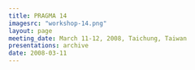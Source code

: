 ```yaml
---
title: PRAGMA 14 
imagesrc: "workshop-14.png"
layout: page
meeting_date: March 11-12, 2008, Taichung, Taiwan
presentations: archive
date: 2008-03-11
---
```


